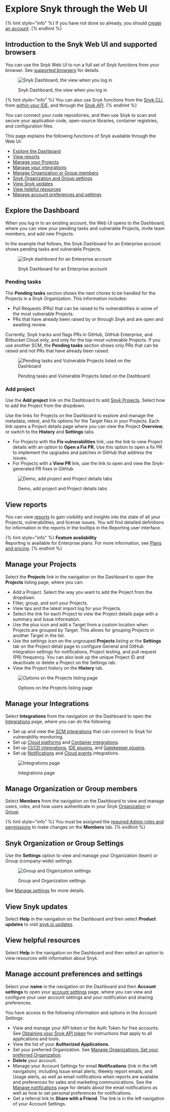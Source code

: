 # Explore Snyk through the Web UI

{% hint style="info" %}
If you have not done so already, you should [create an account](quickstart/create-or-log-in-to-a-snyk-account.md).
{% endhint %}

## Introduction to the Snyk Web UI and supported browsers

You can use the Snyk Web UI to run a full set of Snyk functions from your browser. See [supported browsers](quickstart/#supported-browsers) for details.

<figure><img src="../.gitbook/assets/Screenshot 2023-07-13 at 11.06.29 AM.png" alt="Snyk Dashboard, the view when you log in"><figcaption><p>Snyk Dashboard, the view when you log in</p></figcaption></figure>

{% hint style="info" %}
You can also use Snyk functions from the [Snyk CLI](../snyk-cli/), from [within your IDE](../integrate-with-snyk/ide-tools/), and through the [Snyk API](../snyk-api/).
{% endhint %}

You can connect your code repositories, and then use Snyk to scan and secure your application code, open-source libraries, container registries, and configuration files.

This page explains the following functions of Snyk available through the Web UI:

* [Explore the Dashboard](explore-snyk-through-the-web-ui.md#dashboard)
* [View reports](explore-snyk-through-the-web-ui.md#view-reports)
* [Manage your Projects](explore-snyk-through-the-web-ui.md#manage-your-projects)
* [Manage your integrations](explore-snyk-through-the-web-ui.md#manage-your-integrations)
* [Manage Organization or Group members](explore-snyk-through-the-web-ui.md#manage-organization-or-group-members)
* [Snyk Organization and Group settings](explore-snyk-through-the-web-ui.md#snyk-organization-or-group-settings)
* [View Snyk updates](explore-snyk-through-the-web-ui.md#view-snyk-updates)
* [View helpful resources](explore-snyk-through-the-web-ui.md#view-helpful-resources)
* [Manage account preferences and settings](explore-snyk-through-the-web-ui.md#manage-account-preferences-and-settings)

## Explore the Dashboard

When you log in to an existing account, the Web UI opens to the Dashboard, where you can view your pending tasks and vulnerable Projects, invite team members, and add new Projects.

In the example that follows, the Snyk Dashboard for an Enterprise account shows pending tasks and vulnerable Projects.

<figure><img src="../.gitbook/assets/Screenshot 2023-07-13 at 11.09.02 AM.png" alt="Snyk dashboard for an Enterprise account"><figcaption><p>Snyk Dashboard for an Enterprise account</p></figcaption></figure>

### Pending tasks

The **Pending tasks** section shows the next chores to be handled for the Projects in a Snyk Organization. This information includes:

* Pull Requests (PRs) that can be raised to fix vulnerabilities in some of the most vulnerable Projects.
* PRs that have already been raised by or through Snyk and are open and awaiting review.

Currently, Snyk tracks and flags PRs in GitHub, GitHub Enterprise, and Bitbucket Cloud only, and only for the top-most vulnerable Projects. If you use another SCM, the **Pending tasks** section shows only PRs that can be raised and not PRs that have already been raised.

<figure><img src="../.gitbook/assets/image (109) (1) (1) (1) (1) (1) (1) (1) (1) (1) (1) (2) (1).png" alt="Pending tasks and Vulnerable Projects listed on the Dashboard"><figcaption><p>Pending tasks and Vulnerable Projects listed on the Dashboard</p></figcaption></figure>

### Add project

Use the **Add project** link on the Dashboard to add [Snyk Projects](../snyk-admin/snyk-projects/). Select how to add the Project from the dropdown.

Use the links for Projects on the Dashboard to explore and manage the metadata, retest, and fix options for the Target files in your Projects. Each link opens a Project details page where you can view the Project **Overview**, or switch to the **History** and **Settings** tabs.

* For Projects with the **Fix vulnerabilities** link, use the link to view Project details with an option to **Open a Fix PR.** Use this option to open a fix PR to implement the upgrades and patches in GitHub that address the issues.
* For Projects with a **View PR** link, use the link to open and view the Snyk-generated PR fixes in GitHub.

<figure><img src="../.gitbook/assets/demo-project-details-options (1) (1) (1) (1) (1) (1) (1) (1) (1) (1) (2) (9).gif" alt="Demo, add project and Project details tabs"><figcaption><p>Demo, add project and Project details tabs</p></figcaption></figure>

## **View reports**

You can view [reports](../manage-issues/reporting/) to gain visibility and insights into the state of all your Projects, vulnerabilities, and license issues. You will find detailed definitions for information in the reports in the tooltips in the Reporting user interface.

{% hint style="info" %}
**Feature availability**\
Reporting is available for Enterprise plans. For more information, see [Plans and pricing](https://snyk.io/plans/).
{% endhint %}

## **Manage your** **Projects**

Select the **Projects** link in the navigation on the Dashboard to open the **Projects** listing page, where you can:

* Add a Project. Select the way you want to add the Project from the dropdown.
* Filter, group, and sort your Projects.
* View tips and the latest import log for your Projects.
* Select the link for each Project to view the Project details page with a summary and Issue information.
* Use the plus icon and add a Target from a custom location when Projects are grouped by Target. This allows for grouping Projects in another Target in the list.
* Use the settings icon on the ungrouped **Projects** listing or the **Settings** tab on the Project detail page to configure General and GitHub integration settings for notifications, Project testing, and pull request (PR) frequency. You can also look up the unique Project ID and deactivate or delete a Project on the Settings tab.
* View the Project history on the **History** tab.

<figure><img src="../.gitbook/assets/Project listing add projects.gif" alt="Options on the Projects listing page"><figcaption><p>Options on the Projects listing page</p></figcaption></figure>

## **Manage your** **Integrations**

Select **Integrations** from the navigation on the Dashboard to open the [Integrations](../integrate-with-snyk/) page, where you can do the following:

* Set up and view the [SCM integrations](../integrate-with-snyk/git-repositories-scms-integrations-with-snyk/) that can connect to Snyk for vulnerability monitoring.
* Set up [Cloud platforms](../integrate-with-snyk/cloud-platforms-integrations/) and [Container integrations](../integrate-with-snyk/snyk-container-integrations/).
* Set up [CI/CD integrations](../integrate-with-snyk/snyk-ci-cd-integrations/), [IDE plugins](../integrate-with-snyk/ide-tools/), and [Gatekeeper plugins](../integrate-with-snyk/gatekeeper-plugins/).
* Set up [Notifications](../integrate-with-snyk/notification-and-ticketing-systems-integraitons/) and [Cloud events](../integrate-with-snyk/event-forwarding/) integrations.

<figure><img src="../.gitbook/assets/image (123) (1) (2) (1).png" alt="Integrations page"><figcaption><p>Integrations page</p></figcaption></figure>

## Manage Organization or Group members

Select **Members** from the navigation on the Dashboard to view and manage users, roles, and how users authenticate in your Snyk [Organization](../snyk-admin/manage-users-in-organizations-and-groups/manage-users-in-organizations.md) or [Group](../snyk-admin/manage-users-in-organizations-and-groups/manage-users-in-a-group.md).

{% hint style="info" %}
You must be assigned the [required Admin roles and permissions](../snyk-admin/user-roles/pre-defined-roles.md) to make changes on the **Members** tab.
{% endhint %}

## Snyk Organization or Group Settings

Use the **Settings** option to view and manage your Organization (team) or Group (company-wide) settings.

<figure><img src="../.gitbook/assets/Manage-settings-intro.png" alt="Group and Organization settings"><figcaption><p>Group and Organization settings</p></figcaption></figure>

See [Manage settings](../snyk-admin/manage-settings/) for more details.

## View Snyk updates

Select **Help** in the navigation on the Dashboard and then select **Product updates** to visit [snyk.io updates](https://updates.snyk.io/).

## View helpful resources

Select **Help** in the navigation on the Dashboard and then select an option to view resources with information about Snyk.

## Manage account preferences and settings

Select your **name** in the navigation on the Dashboard and then **Account settings** to open your [account settings](https://app.snyk.io/account) page, where you can view and configure your user account settings and your notification and sharing preferences.

You have access to the following information and options in the Account Settings:

* View and manage your API token or the Auth Token for free accounts. See [Obtaining your Snyk API token](how-to-obtain-and-authenticate-with-your-snyk-api-token.md) for instructions that apply to all applications and tools.
* View the list of your **Authorized Applications**.
* Set your preferred Organization. See [Manage Organizations: Set your preferred Organization](../snyk-admin/manage-groups-and-organizations/create-and-delete-organizations.md#set-your-preferred-organization).
* **Delete** your account.
* Manage your Account Settings for email **Notifications** (link in the left navigation), including Issue email alerts, Weekly report emails, and Usage alerts, as well as email notifications when reports are available and preferences for sales and marketing communications. See the [Manage notifications](../snyk-admin/manage-notifications.md) page for details about the email notifications as well as how to set personal preferences for notifications.
* Get a referral link to **Share with a Friend**. The link is in the left navigation of your Account Settings.

